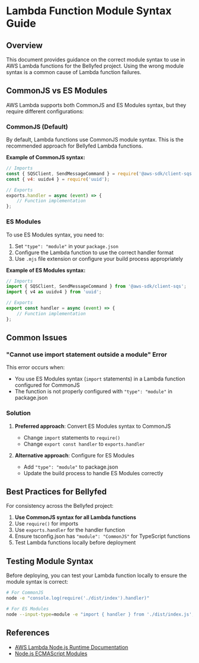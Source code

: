 # Lambda Function Module Syntax Guide

## Overview

This document provides guidance on the correct module syntax to use in AWS Lambda functions for the Bellyfed project. Using the wrong module syntax is a common cause of Lambda function failures.

## CommonJS vs ES Modules

AWS Lambda supports both CommonJS and ES Modules syntax, but they require different configurations:

### CommonJS (Default)

By default, Lambda functions use CommonJS module syntax. This is the recommended approach for Bellyfed Lambda functions.

**Example of CommonJS syntax:**

```javascript
// Imports
const { SQSClient, SendMessageCommand } = require('@aws-sdk/client-sqs');
const { v4: uuidv4 } = require('uuid');

// Exports
exports.handler = async (event) => {
    // Function implementation
};
```

### ES Modules

To use ES Modules syntax, you need to:

1. Set `"type": "module"` in your `package.json`
2. Configure the Lambda function to use the correct handler format
3. Use `.mjs` file extension or configure your build process appropriately

**Example of ES Modules syntax:**

```javascript
// Imports
import { SQSClient, SendMessageCommand } from '@aws-sdk/client-sqs';
import { v4 as uuidv4 } from 'uuid';

// Exports
export const handler = async (event) => {
    // Function implementation
};
```

## Common Issues

### "Cannot use import statement outside a module" Error

This error occurs when:

- You use ES Modules syntax (`import` statements) in a Lambda function configured for CommonJS
- The function is not properly configured with `"type": "module"` in package.json

### Solution

1. **Preferred approach**: Convert ES Modules syntax to CommonJS

    - Change `import` statements to `require()`
    - Change `export const handler` to `exports.handler`

2. **Alternative approach**: Configure for ES Modules
    - Add `"type": "module"` to package.json
    - Update the build process to handle ES Modules correctly

## Best Practices for Bellyfed

For consistency across the Bellyfed project:

1. **Use CommonJS syntax for all Lambda functions**
2. Use `require()` for imports
3. Use `exports.handler` for the handler function
4. Ensure tsconfig.json has `"module": "CommonJS"` for TypeScript functions
5. Test Lambda functions locally before deployment

## Testing Module Syntax

Before deploying, you can test your Lambda function locally to ensure the module syntax is correct:

```bash
# For CommonJS
node -e "console.log(require('./dist/index').handler)"

# For ES Modules
node --input-type=module -e "import { handler } from './dist/index.js'; console.log(handler)"
```

## References

- [AWS Lambda Node.js Runtime Documentation](https://docs.aws.amazon.com/lambda/latest/dg/nodejs-handler.html)
- [Node.js ECMAScript Modules](https://nodejs.org/api/esm.html)
